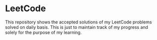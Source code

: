 # LeetCode
This repository shows the accepted solutions of my LeetCode problems solved on daily basis. This is just to maintain track of my progress and solely for the purpose of my learning.
